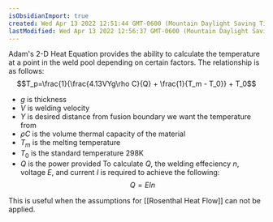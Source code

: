 ```yaml
---
isObsidianImport: true
created: Wed Apr 13 2022 12:51:44 GMT-0600 (Mountain Daylight Saving Time)
lastModified: Wed Apr 13 2022 12:56:37 GMT-0600 (Mountain Daylight Saving Time)
---
```

Adam's 2-D Heat Equation provides the ability to calculate the temperature at a point in the weld pool depending on certain factors. The relationship is as follows:
$$T_p=\frac{1}{\frac{4.13VYg\rho C}{Q} + \frac{1}{T_m - T_0}} + T_0$$
- $g$ is thickness
- $V$ is welding velocity
- $Y$ is desired distance from fusion boundary we want the temperature from
- $\rho C$ is the volume thermal capacity of the material
- $T_m$ is the melting temperature
- $T_0$ is the standard temperature 298K
- $Q$ is the power provided 
To calculate $Q$, the welding effeciency $n$, voltage $E$, and current $I$ is required to achieve the following:
$$Q=EIn$$

This is useful when the assumptions for [[Rosenthal Heat Flow]] can not be applied.